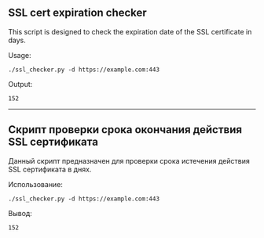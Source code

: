 ## SSL cert expiration checker

This script is designed to check the expiration date of the SSL certificate in days.

Usage:

```
./ssl_checker.py -d https://example.com:443
```

Output:

```
152
```

----------------------------------------------------------------

## Скрипт проверки срока окончания действия SSL сертификата

Данный скрипт предназначен для проверки срока истечения действия SSL сертификата в днях.

Использование:

```
./ssl_checker.py -d https://example.com:443
```

Вывод:

```
152
```